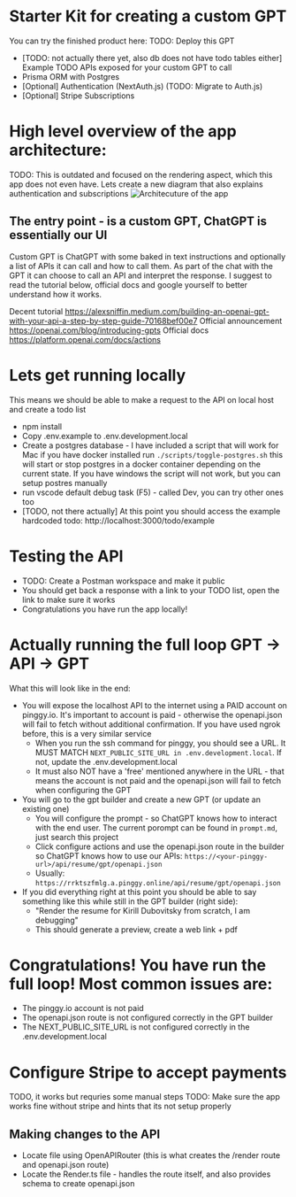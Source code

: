 # Starter Kit for creating a custom GPT
You can try the finished product here: TODO: Deploy this GPT

- [TODO: not actually there yet, also db does not have todo tables either] Example TODO APIs exposed for your custom GPT to call
- Prisma ORM with Postgres
- [Optional] Authentication (NextAuth.js) (TODO: Migrate to Auth.js)
- [Optional] Stripe Subscriptions


# High level overview of the app architecture:
TODO: This is outdated and focused on the rendering aspect, which this app does not even have. Lets create a new diagram that also explains authentication and subscriptions
![Architecuture of the app](https://diagrams.helpful.dev/d/d:WY9tArcE)

## The entry point - is a custom GPT, ChatGPT is essentially our UI
Custom GPT is ChatGPT with some baked in text instructions and optionally a list of APIs it can call and how to call them. As part of the chat with the GPT it can choose to call an API and interpret the response. I suggest to read the tutorial below, official docs and google yourself to better understand how it works.

Decent tutorial https://alexsniffin.medium.com/building-an-openai-gpt-with-your-api-a-step-by-step-guide-70168bef00e7
Official announcement https://openai.com/blog/introducing-gpts
Official docs https://platform.openai.com/docs/actions

# Lets get running locally
This means we should be able to make a request to the API on local host and create a todo list

- npm install
- Copy .env.example to .env.development.local
- Create a postgres database - I have included a script that will work for Mac if you have docker installed run `./scripts/toggle-postgres.sh` this will start or stop postgres in a docker container depending on the current state. If you have windows the script will not work, but you can setup postres manually
- run vscode default debug task (F5) - called Dev, you can try other ones too
- [TODO, not there actually] At this point you should access the example hardcoded todo: http://localhost:3000/todo/example

# Testing the API
- TODO: Create a Postman workspace and make it public
- You should get back a response with a link to your TODO list, open the link to make sure it works
- Congratulations you have run the app locally!

# Actually running the full loop GPT -> API -> GPT
What this will look like in the end:
- You will expose the localhost API to the internet using a PAID account on pinggy.io. It's important to account is paid - otherwise the openapi.json will fail to fetch without additional confirmation. If you have used ngrok before, this is a very similar service
  - When you run the ssh command for pinggy, you should see a URL. It MUST MATCH `NEXT_PUBLIC_SITE_URL in .env.development.local`. If not, update the .env.development.local
  - It must also NOT have a 'free' mentioned anywhere in the URL - that means the account is not paid and the openapi.json will fail to fetch when configuring the GPT
- You will go to the gpt builder and create a new GPT (or update an existing one)
  - You will configure the prompt - so ChatGPT knows how to interact with the end user. The current porompt can be found in `prompt.md`, just search this project
  - Click configure actions and use the openapi.json route in the builder so ChatGPT knows how to use our APIs: `https://<your-pinggy-url>/api/resume/gpt/openapi.json`
  - Usually: `https://rrktszfmlg.a.pinggy.online/api/resume/gpt/openapi.json`
- If you did everything right at this point you should be able to say something like this while still in the GPT builder (right side):
  - "Render the resume for Kirill Dubovitsky from scratch, I am debugging"
  - This should generate a preview, create a web link + pdf

# Congratulations! You have run the full loop! Most common issues are:
- The pinggy.io account is not paid
- The openapi.json route is not configured correctly in the GPT builder
- The NEXT_PUBLIC_SITE_URL is not configured correctly in the .env.development.local

# Configure Stripe to accept payments
TODO, it works but requries some manual steps
TODO: Make sure the app works fine without stripe and hints that its not setup properly

## Making changes to the API
- Locate file using OpenAPIRouter (this is what creates the /render route and openapi.json route)
- Locate the Render.ts file - handles the route itself, and also provides schema to create openapi.json
